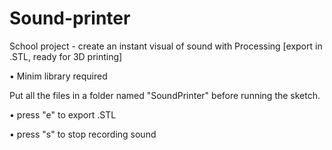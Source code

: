 Sound-printer
=============

School project - create an instant visual of sound with Processing [export in .STL, ready for 3D printing]

• Minim library required

Put all the files in a folder named "SoundPrinter" before running the sketch.

• press "e" to export .STL

• press "s" to stop recording sound
